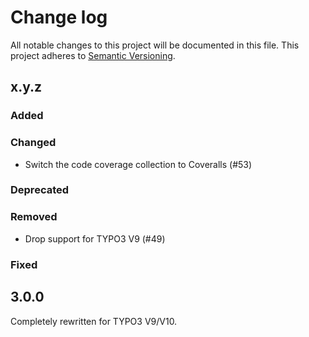 # Change log

All notable changes to this project will be documented in this file.
This project adheres to [Semantic Versioning](https://semver.org/).

## x.y.z

### Added

### Changed
- Switch the code coverage collection to Coveralls (#53)

### Deprecated

### Removed
- Drop support for TYPO3 V9 (#49)

### Fixed

## 3.0.0

Completely rewritten for TYPO3 V9/V10.
